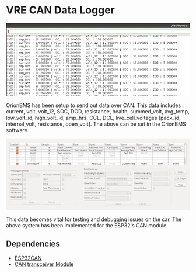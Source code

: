 # VRE CAN Data Logger

![demo](imgs/demo.png)


OrionBMS has been setup to send out data over CAN.
This data includes : current, volt, volt_12, SOC, DOD, resistance, health, summed_volt, avg_temp, low_volt_id, high_volt_id, amp_hrs, CCL, DCL, live_cell_voltages [pack_id, internal_volt, resistance, open_volt]. The above can be set in the OrionBMS software.

![BMS_Setup](imgs/BMS_Setup.png)


This data becomes vital for testing and debugging issues on the car. The above system has been implemented for the ESP32's CAN module

## Dependencies 

- [ESP32CAN](https://www.arduino.cc/reference/en/libraries/can/)
- [CAN transceiver Module](https://www.amazon.in/xcluma-Sn65Hvd230-Transceiver-Communication-Module/dp/B072TCPSB1/ref=sr_1_2?dchild=1&keywords=CAN+transceiver&qid=1612928097&sr=8-2)
